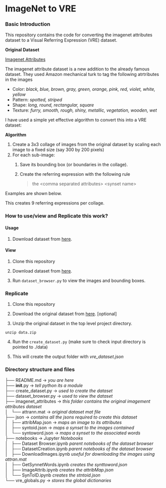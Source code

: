 # ImageNet to VRE

### Basic Introduction

This repository contains the code for converting the imagenet attributes dataset to a Visual Referring Expression (VRE) dataset. 

**Original Dataset**

[Imagenet Attributes](http://image-net.org/download-attributes)

The imagenet attribute dataset is a new addition to the already famous dataset. They used Amazon mechanical turk to tag the following atrtributes in the images

* Color: *black, blue, brown, gray, green, orange, pink, red, violet, white, yellow*
* Pattern: *spotted, striped*
* Shape: *long, round, rectangular, square*
* Texture: *furry, smooth, rough, shiny, metallic, vegetation, wooden, wet*

I have used a simple yet effective algorithm to convert this into a VRE dataset:

**Algorithm**
1. Create a 3x3 collage of images from the original dataset by scaling each image to a fixed size (say 300 by 200 pixels)
2. For each sub-image:
    1. Save its bounding box (or boundaries in the collage).
    2. Create the referring expression with the following rule
    
    
        > the \<comma separated attributes\> \<synset name\>
        
Examples are shown below.

This creates 9 referring expressions per collage. 


### How to use/view and Replicate this work?

#### Usage

1. Download dataset from [here](https://www.dropbox.com/s/fjwtkxmr7r3457z/dataset_v3.zip?dl=0).

#### View

1. Clone this repository

2.  Download dataset from [here](https://www.dropbox.com/s/fjwtkxmr7r3457z/dataset_v3.zip?dl=0).

3. Run `dataset_browser.py` to view the images and bounding boxes.

### Replicate

1. Clone this repository

2. Download the original dataset from [here](https://www.dropbox.com/s/lie7skiozji619g/data.zip?dl=0). [optional]

3. Unzip the original dataset in the top level project directory.

```
unzip data.zip
```

4. Run the `create_dataset.py` (make sure to check input directory is pointed to ./data)

5. This will create the output folder with *vre_dataset.json*


### Directory structure and files

├── README.md -> *you are here*<br/>
├── __init__.py -> *tell python its a module*<br/>
├── create_dataset.py -> *used to create the dataset*<br/>
├── dataset_browser.py -> *used to view the dataset*<br/>
├── imagenet_attributes -> *this folder contains the original imagement attributes dataset*<br/>
│   └── attrann.mat -> *original dataset mat file*<br/>
├── json -> *contains all the jsons required to create this dataset*<br/>
│   ├── attribMap.json -> *maps an image to its attributes*<br/>
│   ├── syntoid.json -> *maps a synset to the images contained*<br/>
│   └── syntoword.json -> *maps a synset to the associated words*<br/>
├── notebooks -> *Jupyter Notebooks*<br/>
│   ├── Dataset Browser.ipynb *parent notebooks of the dataset browser <now deprecated>*<br/>
│   ├── DatasetCreation.ipynb *parent notebooks of the dataset browser <now deprecated>*<br/>
│   ├── DownloadImages.ipynb *useful for downloading the images using attran.mat*<br/>
│   ├── GetSynnetWords.ipynb *creates the synttoword.json*<br/>
│   ├── ImageAttrib.ipynb *creates the attribMap.json*<br/>
│   └── SynToID.ipynb *creates the stntoid.json*<br/>
└── vre_globals.py -> *stores the global dictionaries*<br/>
